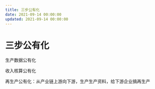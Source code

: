 ```yaml
---
title: 三步公有化
date: 2021-09-14 00:00:00
updated: 2021-09-14 00:00:00
---
```


# 三步公有化

生产数据公有化

收入核算公有化

再生产公有化：从产业链上游向下游，生产生产资料，给下游企业搞再生产
